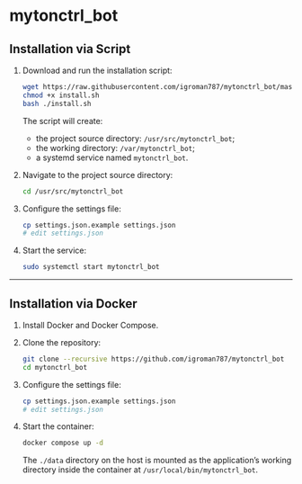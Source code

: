 # mytonctrl_bot

## Installation via Script

1. Download and run the installation script:

   ```bash
   wget https://raw.githubusercontent.com/igroman787/mytonctrl_bot/master/install.sh
   chmod +x install.sh
   bash ./install.sh
   ```

   The script will create:

   * the project source directory: `/usr/src/mytonctrl_bot`;
   * the working directory: `/var/mytonctrl_bot`;
   * a systemd service named `mytonctrl_bot`.

2. Navigate to the project source directory:

   ```bash
   cd /usr/src/mytonctrl_bot
   ```

3. Configure the settings file:

   ```bash
   cp settings.json.example settings.json
   # edit settings.json
   ```

4. Start the service:

   ```bash
   sudo systemctl start mytonctrl_bot
   ```

---

## Installation via Docker

1. Install Docker and Docker Compose.

2. Clone the repository:

   ```bash
   git clone --recursive https://github.com/igroman787/mytonctrl_bot
   cd mytonctrl_bot
   ```

3. Configure the settings file:

   ```bash
   cp settings.json.example settings.json
   # edit settings.json
   ```

4. Start the container:

   ```bash
   docker compose up -d
   ```

   The `./data` directory on the host is mounted as the application’s working directory inside the container at `/usr/local/bin/mytonctrl_bot`.
